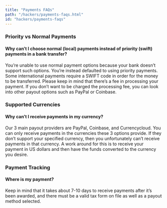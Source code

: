 ```yaml
---
title: "Payments FAQs"
path: "/hackers/payments-faqs.html"
id: "hackers/payments-faqs"
---
```


### Priority vs Normal Payments
#### Why can’t I choose normal (local) payments instead of priority (swift) payments in a bank transfer?

You’re unable to use normal payment options because your bank doesn’t support such options. You’re instead defaulted to using priority payments. Some international payments require a SWIFT code in order for the money to be transferred. Please keep in mind that there’s a fee in processing your payment. If you don’t want to be charged the processing fee, you can look into other payout options such as PayPal or Coinbase. 

### Supported Currencies
#### Why can’t I receive payments in my currency?
Our 3 main payout providers are PayPal, Coinbase, and Currencycloud. You can only receive payments in the currencies these 3 options provide. If they don’t support your specified currency, then you unfortunately can’t receive payments in that currency. A work around for this is to receive your payment in US dollars and then have the funds converted to the currency you desire. 

### Payment Tracking
#### Where is my payment?
Keep in mind that it takes about 7-10 days to receive payments after it’s been awarded, and there must be a valid tax form on file as well as a payout method selected.
